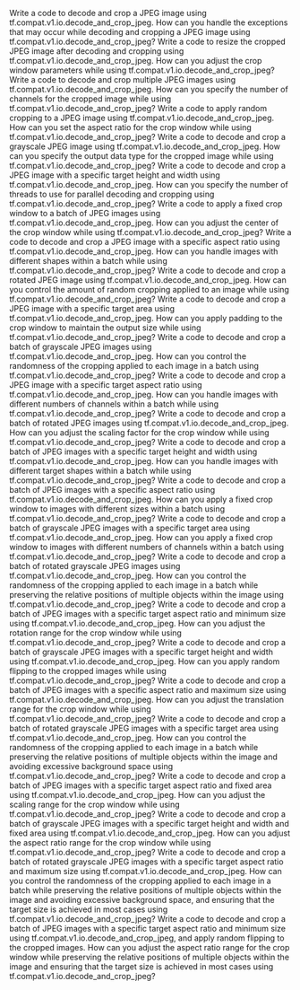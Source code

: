 Write a code to decode and crop a JPEG image using tf.compat.v1.io.decode_and_crop_jpeg.
How can you handle the exceptions that may occur while decoding and cropping a JPEG image using tf.compat.v1.io.decode_and_crop_jpeg?
Write a code to resize the cropped JPEG image after decoding and cropping using tf.compat.v1.io.decode_and_crop_jpeg.
How can you adjust the crop window parameters while using tf.compat.v1.io.decode_and_crop_jpeg?
Write a code to decode and crop multiple JPEG images using tf.compat.v1.io.decode_and_crop_jpeg.
How can you specify the number of channels for the cropped image while using tf.compat.v1.io.decode_and_crop_jpeg?
Write a code to apply random cropping to a JPEG image using tf.compat.v1.io.decode_and_crop_jpeg.
How can you set the aspect ratio for the crop window while using tf.compat.v1.io.decode_and_crop_jpeg?
Write a code to decode and crop a grayscale JPEG image using tf.compat.v1.io.decode_and_crop_jpeg.
How can you specify the output data type for the cropped image while using tf.compat.v1.io.decode_and_crop_jpeg?
Write a code to decode and crop a JPEG image with a specific target height and width using tf.compat.v1.io.decode_and_crop_jpeg.
How can you specify the number of threads to use for parallel decoding and cropping using tf.compat.v1.io.decode_and_crop_jpeg?
Write a code to apply a fixed crop window to a batch of JPEG images using tf.compat.v1.io.decode_and_crop_jpeg.
How can you adjust the center of the crop window while using tf.compat.v1.io.decode_and_crop_jpeg?
Write a code to decode and crop a JPEG image with a specific aspect ratio using tf.compat.v1.io.decode_and_crop_jpeg.
How can you handle images with different shapes within a batch while using tf.compat.v1.io.decode_and_crop_jpeg?
Write a code to decode and crop a rotated JPEG image using tf.compat.v1.io.decode_and_crop_jpeg.
How can you control the amount of random cropping applied to an image while using tf.compat.v1.io.decode_and_crop_jpeg?
Write a code to decode and crop a JPEG image with a specific target area using tf.compat.v1.io.decode_and_crop_jpeg.
How can you apply padding to the crop window to maintain the output size while using tf.compat.v1.io.decode_and_crop_jpeg?
Write a code to decode and crop a batch of grayscale JPEG images using tf.compat.v1.io.decode_and_crop_jpeg.
How can you control the randomness of the cropping applied to each image in a batch using tf.compat.v1.io.decode_and_crop_jpeg?
Write a code to decode and crop a JPEG image with a specific target aspect ratio using tf.compat.v1.io.decode_and_crop_jpeg.
How can you handle images with different numbers of channels within a batch while using tf.compat.v1.io.decode_and_crop_jpeg?
Write a code to decode and crop a batch of rotated JPEG images using tf.compat.v1.io.decode_and_crop_jpeg.
How can you adjust the scaling factor for the crop window while using tf.compat.v1.io.decode_and_crop_jpeg?
Write a code to decode and crop a batch of JPEG images with a specific target height and width using tf.compat.v1.io.decode_and_crop_jpeg.
How can you handle images with different target shapes within a batch while using tf.compat.v1.io.decode_and_crop_jpeg?
Write a code to decode and crop a batch of JPEG images with a specific aspect ratio using tf.compat.v1.io.decode_and_crop_jpeg.
How can you apply a fixed crop window to images with different sizes within a batch using tf.compat.v1.io.decode_and_crop_jpeg?
Write a code to decode and crop a batch of grayscale JPEG images with a specific target area using tf.compat.v1.io.decode_and_crop_jpeg.
How can you apply a fixed crop window to images with different numbers of channels within a batch using tf.compat.v1.io.decode_and_crop_jpeg?
Write a code to decode and crop a batch of rotated grayscale JPEG images using tf.compat.v1.io.decode_and_crop_jpeg.
How can you control the randomness of the cropping applied to each image in a batch while preserving the relative positions of multiple objects within the image using tf.compat.v1.io.decode_and_crop_jpeg?
Write a code to decode and crop a batch of JPEG images with a specific target aspect ratio and minimum size using tf.compat.v1.io.decode_and_crop_jpeg.
How can you adjust the rotation range for the crop window while using tf.compat.v1.io.decode_and_crop_jpeg?
Write a code to decode and crop a batch of grayscale JPEG images with a specific target height and width using tf.compat.v1.io.decode_and_crop_jpeg.
How can you apply random flipping to the cropped images while using tf.compat.v1.io.decode_and_crop_jpeg?
Write a code to decode and crop a batch of JPEG images with a specific aspect ratio and maximum size using tf.compat.v1.io.decode_and_crop_jpeg.
How can you adjust the translation range for the crop window while using tf.compat.v1.io.decode_and_crop_jpeg?
Write a code to decode and crop a batch of rotated grayscale JPEG images with a specific target area using tf.compat.v1.io.decode_and_crop_jpeg.
How can you control the randomness of the cropping applied to each image in a batch while preserving the relative positions of multiple objects within the image and avoiding excessive background space using tf.compat.v1.io.decode_and_crop_jpeg?
Write a code to decode and crop a batch of JPEG images with a specific target aspect ratio and fixed area using tf.compat.v1.io.decode_and_crop_jpeg.
How can you adjust the scaling range for the crop window while using tf.compat.v1.io.decode_and_crop_jpeg?
Write a code to decode and crop a batch of grayscale JPEG images with a specific target height and width and fixed area using tf.compat.v1.io.decode_and_crop_jpeg.
How can you adjust the aspect ratio range for the crop window while using tf.compat.v1.io.decode_and_crop_jpeg?
Write a code to decode and crop a batch of rotated grayscale JPEG images with a specific target aspect ratio and maximum size using tf.compat.v1.io.decode_and_crop_jpeg.
How can you control the randomness of the cropping applied to each image in a batch while preserving the relative positions of multiple objects within the image and avoiding excessive background space, and ensuring that the target size is achieved in most cases using tf.compat.v1.io.decode_and_crop_jpeg?
Write a code to decode and crop a batch of JPEG images with a specific target aspect ratio and minimum size using tf.compat.v1.io.decode_and_crop_jpeg, and apply random flipping to the cropped images.
How can you adjust the aspect ratio range for the crop window while preserving the relative positions of multiple objects within the image and ensuring that the target size is achieved in most cases using tf.compat.v1.io.decode_and_crop_jpeg?